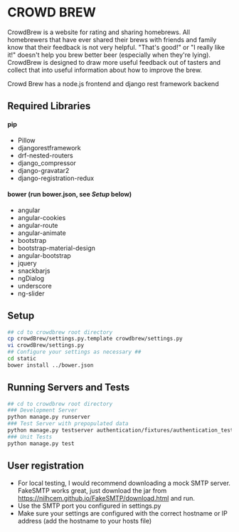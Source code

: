 # CROWD BREW

CrowdBrew is a website for rating and sharing homebrews. All homebrewers that have ever shared their brews with friends and family know that their feedback is not very helpful. "That's good!" or "I really like it!" doesn't help you brew better beer (especially when they're lying). CrowdBrew is designed to draw more useful feedback out of tasters and collect that into useful information about how to improve the brew.

Crowd Brew has a node.js frontend and django rest framework backend

## Required Libraries
#### pip
- Pillow
- djangorestframework
- drf-nested-routers
- django_compressor
- django-gravatar2
- django-registration-redux

#### bower (run bower.json, see *Setup* below)
- angular
- angular-cookies
- angular-route
- angular-animate
- bootstrap
- bootstrap-material-design
- angular-bootstrap
- jquery
- snackbarjs
- ngDialog
- underscore
- ng-slider


## Setup
```sh
## cd to crowdbrew root directory
cp crowdBrew/settings.py.template crowdbrew/settings.py
vi crowdBrew/settings.py
## Configure your settings as necessary ##
cd static
bower install ../bower.json
```

## Running Servers and Tests
```sh
## cd to crowdbrew root directory
### Development Server
python manage.py runserver
### Test Server with prepopulated data
python manage.py testserver authentication/fixtures/authentication_testdata.json crowd_brew/fixtures/crowd_brew_testdata.json
### Unit Tests
python manage.py test
```

## User registration
- For local testing, I would recommend downloading a mock SMTP server. FakeSMTP works great, just download the jar from https://nilhcem.github.io/FakeSMTP/download.html and run.
- Use the SMTP port you configured in settings.py
- Make sure your settings are configured with the correct hostname or IP address (add the hostname to your hosts file)
